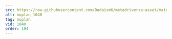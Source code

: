 ```yaml
---
src: https://raw.githubusercontent.com/Dadaism6/metadriverse-asset/main/script-nuplan-output-newcompressed/nuplan_1040.mp4
alt: nuplan_1040
tag: nuplan
vid: 1040
order: 194
---
```

